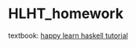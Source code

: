 # HLHT_homework

textbook: [happy learn haskell tutorial](http://www.happylearnhaskelltutorial.com/1/function_magic.html)
